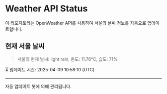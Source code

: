 
# Weather API Status

이 리포지토리는 OpenWeather API를 사용하여 서울의 날씨 정보를 자동으로 업데이트합니다.

## 현재 서울 날씨
> 서울의 현재 날씨: light rain, 온도: 11.76°C, 습도: 71%

⏳ 업데이트 시간: 2025-04-09 10:58:10 (UTC)

---
자동 업데이트 봇에 의해 관리됩니다.
